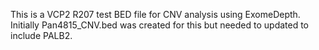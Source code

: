 This is a VCP2 R207 test BED file for CNV analysis using ExomeDepth.
Initially Pan4815_CNV.bed was created for this but needed to updated to include PALB2.
